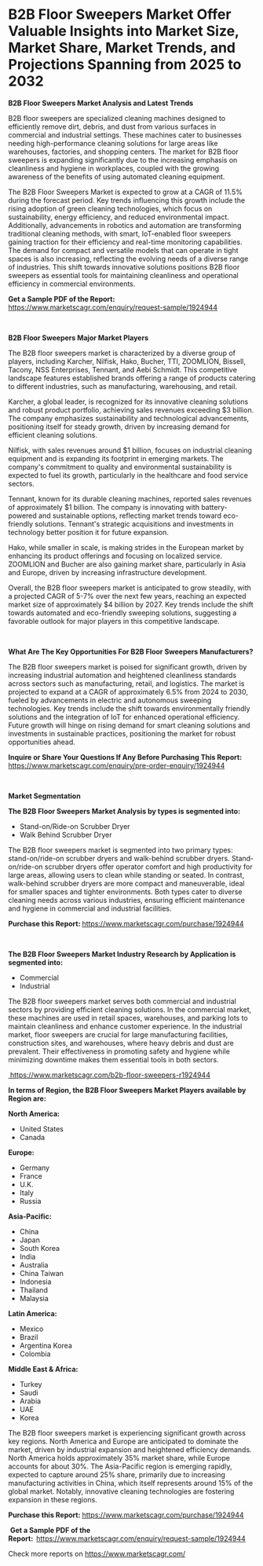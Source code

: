 <p><h1>B2B Floor Sweepers Market Offer Valuable Insights into Market Size, Market Share, Market Trends, and Projections Spanning from 2025 to 2032</h1></p><p><strong>B2B Floor Sweepers Market Analysis and Latest Trends</strong></p>
<p><p>B2B floor sweepers are specialized cleaning machines designed to efficiently remove dirt, debris, and dust from various surfaces in commercial and industrial settings. These machines cater to businesses needing high-performance cleaning solutions for large areas like warehouses, factories, and shopping centers. The market for B2B floor sweepers is expanding significantly due to the increasing emphasis on cleanliness and hygiene in workplaces, coupled with the growing awareness of the benefits of using automated cleaning equipment.</p><p>The B2B Floor Sweepers Market is expected to grow at a CAGR of 11.5% during the forecast period. Key trends influencing this growth include the rising adoption of green cleaning technologies, which focus on sustainability, energy efficiency, and reduced environmental impact. Additionally, advancements in robotics and automation are transforming traditional cleaning methods, with smart, IoT-enabled floor sweepers gaining traction for their efficiency and real-time monitoring capabilities. The demand for compact and versatile models that can operate in tight spaces is also increasing, reflecting the evolving needs of a diverse range of industries. This shift towards innovative solutions positions B2B floor sweepers as essential tools for maintaining cleanliness and operational efficiency in commercial environments.</p></p>
<p><strong>Get a Sample PDF of the Report:&nbsp;</strong> <a href="https://www.marketscagr.com/enquiry/request-sample/1924944?utm_campaign=1902&utm_medium=2&utm_source=Github&utm_content=ia&utm_term=14012025&utm_id=b2b-floor-sweepers">https://www.marketscagr.com/enquiry/request-sample/1924944</a></p>
<p>&nbsp;</p>
<p><strong>B2B Floor Sweepers Major Market Players</strong></p>
<p><p>The B2B floor sweepers market is characterized by a diverse group of players, including Karcher, Nilfisk, Hako, Bucher, TTI, ZOOMLION, Bissell, Tacony, NSS Enterprises, Tennant, and Aebi Schmidt. This competitive landscape features established brands offering a range of products catering to different industries, such as manufacturing, warehousing, and retail.</p><p>Karcher, a global leader, is recognized for its innovative cleaning solutions and robust product portfolio, achieving sales revenues exceeding $3 billion. The company emphasizes sustainability and technological advancements, positioning itself for steady growth, driven by increasing demand for efficient cleaning solutions.</p><p>Nilfisk, with sales revenues around $1 billion, focuses on industrial cleaning equipment and is expanding its footprint in emerging markets. The company's commitment to quality and environmental sustainability is expected to fuel its growth, particularly in the healthcare and food service sectors.</p><p>Tennant, known for its durable cleaning machines, reported sales revenues of approximately $1 billion. The company is innovating with battery-powered and sustainable options, reflecting market trends toward eco-friendly solutions. Tennant's strategic acquisitions and investments in technology better position it for future expansion.</p><p>Hako, while smaller in scale, is making strides in the European market by enhancing its product offerings and focusing on localized service. ZOOMLION and Bucher are also gaining market share, particularly in Asia and Europe, driven by increasing infrastructure development.</p><p>Overall, the B2B floor sweepers market is anticipated to grow steadily, with a projected CAGR of 5-7% over the next few years, reaching an expected market size of approximately $4 billion by 2027. Key trends include the shift towards automated and eco-friendly sweeping solutions, suggesting a favorable outlook for major players in this competitive landscape.</p></p>
<p>&nbsp;</p>
<p><strong>What Are The Key Opportunities For B2B Floor Sweepers Manufacturers?</strong></p>
<p><p>The B2B floor sweepers market is poised for significant growth, driven by increasing industrial automation and heightened cleanliness standards across sectors such as manufacturing, retail, and logistics. The market is projected to expand at a CAGR of approximately 6.5% from 2024 to 2030, fueled by advancements in electric and autonomous sweeping technologies. Key trends include the shift towards environmentally friendly solutions and the integration of IoT for enhanced operational efficiency. Future growth will hinge on rising demand for smart cleaning solutions and investments in sustainable practices, positioning the market for robust opportunities ahead.</p></p>
<p><strong>Inquire or Share Your Questions If Any Before Purchasing This Report:</strong> <a href="https://www.marketscagr.com/enquiry/pre-order-enquiry/1924944?utm_campaign=1902&utm_medium=2&utm_source=Github&utm_content=ia&utm_term=14012025&utm_id=b2b-floor-sweepers">https://www.marketscagr.com/enquiry/pre-order-enquiry/1924944</a></p>
<p>&nbsp;</p>
<p><strong>Market Segmentation</strong></p>
<p><strong>The B2B Floor Sweepers Market Analysis by types is segmented into:</strong></p>
<p><ul><li>Stand-on/Ride-on Scrubber Dryer</li><li>Walk Behind Scrubber Dryer</li></ul></p>
<p><p>The B2B floor sweepers market is segmented into two primary types: stand-on/ride-on scrubber dryers and walk-behind scrubber dryers. Stand-on/ride-on scrubber dryers offer operator comfort and high productivity for large areas, allowing users to clean while standing or seated. In contrast, walk-behind scrubber dryers are more compact and maneuverable, ideal for smaller spaces and tighter environments. Both types cater to diverse cleaning needs across various industries, ensuring efficient maintenance and hygiene in commercial and industrial facilities.</p></p>
<p><strong>Purchase this Report:&nbsp;</strong><a href="https://www.marketscagr.com/purchase/1924944?utm_campaign=1902&utm_medium=2&utm_source=Github&utm_content=ia&utm_term=14012025&utm_id=b2b-floor-sweepers">https://www.marketscagr.com/purchase/1924944</a></p>
<p>&nbsp;</p>
<p><strong>The B2B Floor Sweepers Market Industry Research by Application is segmented into:</strong></p>
<p><ul><li>Commercial</li><li>Industrial</li></ul></p>
<p><p>The B2B floor sweepers market serves both commercial and industrial sectors by providing efficient cleaning solutions. In the commercial market, these machines are used in retail spaces, warehouses, and parking lots to maintain cleanliness and enhance customer experience. In the industrial market, floor sweepers are crucial for large manufacturing facilities, construction sites, and warehouses, where heavy debris and dust are prevalent. Their effectiveness in promoting safety and hygiene while minimizing downtime makes them essential tools in both sectors.</p></p>
<p><a href="https://www.marketscagr.com/b2b-floor-sweepers-r1924944?utm_campaign=1902&utm_medium=2&utm_source=Github&utm_content=ia&utm_term=14012025&utm_id=b2b-floor-sweepers">&nbsp;https://www.marketscagr.com/b2b-floor-sweepers-r1924944</a></p>
<p><strong>In terms of Region, the B2B Floor Sweepers Market Players available by Region are:</strong></p>
<p>
    <p> <strong> North America: </strong>
        <ul>
            <li>United States</li>
            <li>Canada</li>
        </ul>
        </p> 
    <p> <strong> Europe: </strong>
        <ul>
            <li>Germany</li>
            <li>France</li>
            <li>U.K.</li>
            <li>Italy</li>
            <li>Russia</li>
        </ul>
        </p> 
    <p> <strong> Asia-Pacific: </strong>
        <ul>
            <li>China</li>
            <li>Japan</li>
            <li>South Korea</li>
            <li>India</li>
            <li>Australia</li>
            <li>China Taiwan</li>
            <li>Indonesia</li>
            <li>Thailand</li>
            <li>Malaysia</li>
        </ul>
        </p> 
    <p> <strong> Latin America: </strong>
        <ul>
            <li>Mexico</li>
            <li>Brazil</li>
            <li>Argentina Korea</li>
            <li>Colombia</li>
        </ul>
        </p> 
    <p> <strong> Middle East & Africa: </strong>
        <ul>
            <li>Turkey</li>
            <li>Saudi</li>
            <li>Arabia</li>
            <li>UAE</li>
            <li>Korea</li>
        </ul>
    </p>
    </p>
<p><p>The B2B floor sweepers market is experiencing significant growth across key regions. North America and Europe are anticipated to dominate the market, driven by industrial expansion and heightened efficiency demands. North America holds approximately 35% market share, while Europe accounts for about 30%. The Asia-Pacific region is emerging rapidly, expected to capture around 25% share, primarily due to increasing manufacturing activities in China, which itself represents around 15% of the global market. Notably, innovative cleaning technologies are fostering expansion in these regions.</p></p>
<p><strong>Purchase this Report: </strong><a href="https://www.marketscagr.com/purchase/1924944?utm_campaign=1902&utm_medium=2&utm_source=Github&utm_content=ia&utm_term=14012025&utm_id=b2b-floor-sweepers">https://www.marketscagr.com/purchase/1924944</a></p>
<p>&nbsp;<strong>Get a Sample PDF of the Report:&nbsp;&nbsp;</strong><a href="https://www.marketscagr.com/enquiry/request-sample/1924944?utm_campaign=1902&utm_medium=2&utm_source=Github&utm_content=ia&utm_term=14012025&utm_id=b2b-floor-sweepers">https://www.marketscagr.com/enquiry/request-sample/1924944</a></p>
<p><strong></strong></p>
<p>Check more reports on <a href="https://www.marketscagr.com/?utm_campaign=1902&utm_medium=2&utm_source=Github&utm_content=ia&utm_term=14012025&utm_id=b2b-floor-sweepers">https://www.marketscagr.com/</a></p>